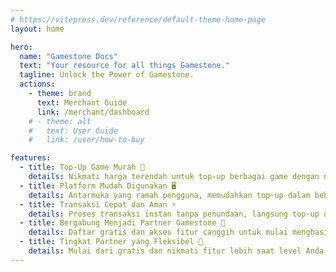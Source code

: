 ```yaml
---
# https://vitepress.dev/reference/default-theme-home-page
layout: home

hero:
  name: "Gamestone Docs"
  text: "Your resource for all things Gamestone."
  tagline: Unlock the Power of Gamestone.
  actions:
    - theme: brand
      text: Merchant Guide
      link: /merchant/dashboard
    # - theme: alt
    #   text: User Guide
    #   link: /user/how-to-buy

features:
  - title: Top-Up Game Murah 💸
    details: Nikmati harga terendah untuk top-up berbagai game dengan nilai terbaik.
  - title: Platform Mudah Digunakan 🖥️
    details: Antarmuka yang ramah pengguna, memudahkan top-up dalam beberapa klik.
  - title: Transaksi Cepat dan Aman ⚡
    details: Proses transaksi instan tanpa penundaan, langsung top-up dan main!
  - title: Bergabung Menjadi Partner Gamestone 🤝
    details: Daftar gratis dan akses fitur canggih untuk mulai menghasilkan.
  - title: Tingkat Partner yang Fleksibel 🎯
    details: Mulai dari gratis dan nikmati fitur lebih saat level Anda naik.
---
```

